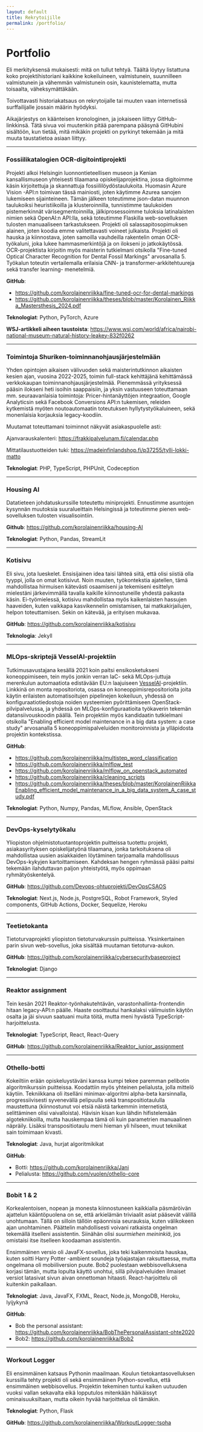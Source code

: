 ```yaml
---
layout: default
title: Rekrytoijille
permalink: /portfolio/
---
```


# Portfolio

Eli merkityksensä mukaisesti: mitä on tullut tehtyä. Täältä löytyy listattuna koko projektihistoriani kaikkine kokeiluineen, valmistunein, suunnilleen valmistunein ja vähemmän valmistunein osin, kaunistelematta, mutta toisaalta, väheksymättäkään.

Toivottavasti historiakatsaus on rekrytoijalle tai muuten vaan internetissä surffailijalle jossain määrin hyödyksi.

Aikajärjestys on käänteisen kronologinen, ja jokaiseen liittyy GitHub-linkkinsä. Tätä sivua voi muutenkin pitää parempana pääsynä GitHubini sisältöön, kun tietää, mitä mikäkin projekti on pyrkinyt tekemään ja mitä muuta taustatietoa asiaan liittyy.

<hr />

### Fossiilikatalogien OCR-digitointiprojekti

Projekti alkoi Helsingin luonnontieteellisen museon ja Kenian kansallismuseon yhteisesti tilaamana opiskelijaprojektina, jossa digitoimme käsin kirjoitettuja ja skannattuja fossiililöydöstaulukoita.
Huomasin Azure Vision -API:n toimivan tässä mainiosti, joten käytimme Azurea sanojen lukemiseen sijainteineen.
Tämän jälkeen toteutimme json-datan muunnon taulukoiksi heuristiikoilla ja klusteroinnilla, tunnistimme taulukoiden pistemerkinnät värisegmentoinnilla, jälkiprosessoimme tuloksia latinalaisten nimien sekä OpenAI:n API:lla, sekä toteutimme Flaskilla web-sovelluksen tulosten manuaaliseen tarkastukseen.
Projekti oli salassapitosopimuksen alainen, joten koodia emme valitettavasti voineet julkaista.
Projekti oli hauska ja kiinnostava, joten samoilla vauhdeilla rakentelin oman OCR-työkaluni, joka lukee hammasmerkintöjä ja on ilokseni jo jatkokäytössä.
OCR-projektista kirjoitin myös maisterin tutkielmani otsikolla "Fine-tuned Optical Character Recognition for Dental Fossil Markings" arvosanalla 5.
Työkalun toteutin vertailemalla erilaisia CNN- ja transformer-arkkitehtuureja sekä transfer learning- menetelmiä.

**GitHub**:
* <a href="https://github.com/korolainenriikka/fine-tuned-ocr-for-dental-markings">https://github.com/korolainenriikka/fine-tuned-ocr-for-dental-markings</a>
* <a href="https://github.com/korolainenriikka/theses/blob/master/Korolainen_Riikka_Mastersthesis_2024.pdf">https://github.com/korolainenriikka/theses/blob/master/Korolainen_Riikka_Mastersthesis_2024.pdf</a>

**Teknologiat**: Python, PyTorch, Azure

**WSJ-artikkeli aiheen taustoista**: <a href="https://www.wsj.com/world/africa/nairobi-national-museum-natural-history-leakey-832f0262">https://www.wsj.com/world/africa/nairobi-national-museum-natural-history-leakey-832f0262</a>

<hr/>

### Toimintoja Shuriken-toiminnanohjausjärjestelmään

Yhden opintojen aikaisen välivuoden sekä maisterintutkinnon aikaisten kesien ajan, vuosina 2022-2025, toimin full-stack kehittäjänä kehittämässä
verkkokaupan toiminnanohjausjärjestelmää. Pienemmässä yrityksessä pääsin ilokseni heti isoihin saappaisiin, ja yksin vastuuseen toteuttamaan mm. 
seuraavanlaisia toimintoja: Pricer-hintanäyttöjen integraation, Google Analyticsin sekä Facebook Conversions API:n tukemisen, releiden kytkemistä myöten
noutoautomaatin toteutuksen hyllytystyökaluineen, sekä monenlaisia korjauksia legacy-koodiin.

Muutamat toteuttamani toiminnot näkyvät asiakaspuolelle asti:

Ajanvarauskalenteri: <a href="https://frakkipalvelunam.fi/calendar.php">https://frakkipalvelunam.fi/calendar.php</a>

Mittatilaustuotteiden tuki: <a href="https://madeinfinlandshop.fi/p37255/tylli-lokki-matto">https://madeinfinlandshop.fi/p37255/tylli-lokki-matto</a>

**Teknologiat**: PHP, TypeScript, PHPUnit, Codeception

<hr/>

### Housing AI

Datatieteen johdatuskurssille toteutettu miniprojekti. Ennustimme asuntojen kysynnän muutoksia 
suuralueittain Helsingissä ja toteutimme pienen web-sovelluksen tulosten visualisointiin.

**Github**: <a href="https://github.com/korolainenriikka/housing-AI">https://github.com/korolainenriikka/housing-AI</a>

**Teknologiat**: Python, Pandas, StreamLit

<hr/>

### Kotisivu

Eli sivu, jota lueskelet. Ensisijainen idea taisi lähteä siitä, että olisi siistiä olla tyyppi, jolla on omat kotisivut. Noin muuten, työkontekstia ajatellen, tämä mahdollistaa hirmuisen kätevästi osaamiseni ja tekemiseni esittelyn mielestäni järkevimmällä tavalla kaikille kiinnostuneille yhdestä paikasta käsin. Ei-työmielessä, kotisivu mahdollistaa myös kaikenlaisten hassujen haaveiden, kuten vaikkapa kasvikennelin omistamisen, tai matkakirjailujen, helpon toteuttamisen. Sekin on kätevää, ja erityisen mukavaa.

**GitHub**: <a href="https://github.com/korolainenriikka/kotisivu">https://github.com/korolainenriikka/kotisivu</a>

**Teknologia**: Jekyll

<hr/>

### MLOps-skriptejä VesselAI-projektiin

Tutkimusavustajana kesällä 2021 koin paitsi ensikosketukseni koneoppimiseen, tein myös jonkin verran IaC- sekä MLOps-juttuja merenkulun 
automaatiota edistävään EU:n laajuiseen <a href="https://vessel-ai.eu">VesselAI</a>-projektiin. Linkkinä on monta repositoriota, osassa on koneoppimisrepositorioita joita käytin erilaisten automatisoitujen pipelinejen kokeiluun, yhdessä on konfiguraatiotiedostoja noiden systeemien pyörittämiseen OpenStack-pilvipalvelussa, ja yhdessä on MLOps-konfiguraatioita työkaverin tekemän datansiivouskoodin päällä.
Tein projektiin myös kandidaatin tutkielmani otsikolla "Enabling efficient model maintenance in a
big data system: a case study" arvosanalla 5 koneoppimispalveluiden monitoroinnista ja ylläpidosta projektin kontekstissa.

**GitHub**:
* <a href="https://github.com/korolainenriikka/multistep_word_classification">https://github.com/korolainenriikka/multistep_word_classification</a>
* <a href="https://github.com/korolainenriikka/mlflow_test">https://github.com/korolainenriikka/mlflow_test</a>
* <a href="https://github.com/korolainenriikka/mlflow_on_openstack_automated">https://github.com/korolainenriikka/mlflow_on_openstack_automated</a>
* <a href="https://github.com/korolainenriikka/cleaning_scripts">https://github.com/korolainenriikka/cleaning_scripts</a>
* <a href="https://github.com/korolainenriikka/theses/blob/master/Korolainen%20Riikka%20Enabling%20efficient%20model%20maintenance%20in%20a%20big%20data%20system%3A%20a%20case%20study.pdf.pdf">https://github.com/korolainenriikka/theses/blob/master/KorolainenRiikkaEnabling_efficient_model_maintenance_in_a_big_data_system_A_case_study.pdf</a>

**Teknologiat**: Python, Numpy, Pandas, MLflow, Ansible, OpenStack

<hr/>

### DevOps-kyselytyökalu
Yliopiston ohjelmistotuotantoprojektin puitteissa tuotettu projekti, asiakasyrityksen opiskelijatyönä tilaamana, jonka tarkoituksena oli mahdollistaa uusien asiakkaiden löytäminen tarjoamalla mahdollisuus DevOps-kykyjen kartoittamiseen. Kahdeksan hengen ryhmässä pääsi paitsi tekemään ilahduttavan paljon yhteistyötä, myös oppimaan ryhmätyöskentelyä.

**GitHub**: <a href="https://github.com/Devops-ohtuprojekti/DevOpsCSAOS">https://github.com/Devops-ohtuprojekti/DevOpsCSAOS</a>

**Teknologiat**: Next.js, Node.js, PostgreSQL, Robot Framework, Styled components, GitHub Actions, Docker, Sequelize, Heroku

<hr/>

### Teetietokanta
Tietoturvaprojekti yliopiston tietoturvakurssin puitteissa. Yksinkertainen parin sivun web-sovellus, joka sisältää muutaman tietoturva-aukon. 

**GitHub**: <a href="https://github.com/korolainenriikka/cybersecuritybaseproject">https://github.com/korolainenriikka/cybersecuritybaseproject</a>

**Teknologiat**: Django

<hr/>

### Reaktor assignment
Tein kesän 2021 Reaktor-työnhakutehtävän, varastonhallinta-frontendin hitaan  legacy-API:n päälle. Haaste osoittautui hankalaksi välimuistin käytön osalta ja jäi sivuun saatuani muita töitä, mutta meni hyvästä TypeScript-harjoittelusta.

**Teknologiat**: TypeScript, React, React-Query

**GitHub**: <a href="https://github.com/korolainenriikka/Reaktor_junior_assignment">https://github.com/korolainenriikka/Reaktor_junior_assignment</a>

<hr/>

### Othello-botti
Kokeiltiin erään opiskeluystäväni kanssa kumpi tekee paremman pelibotin algoritmikurssin puitteissa. Koodattiin myös yhteinen pelialusta, jolla mittelö käytiin. Tekniikkana oli itselläni minimax-algoritmi alpha-beta karsinnalla, progressiivisesti syvenevällä pelipuulla sekä transpositiotaululla maustettuna (kiinnostunut voi etsiä näistä tarkemmin internetistä, selittäminen olisi vaivalloista). Hävisin kisan kun lähdin hifistelemään algotekniikoilla, mutta hauskempaa tämä oli kuin parametrien manuaalinen näpräily. Lisäksi transpositiotaulu meni hieman yli hilseen, muut tekniikat sain toimimaan kivasti.

**Teknologiat**: Java, hurjat algoritmikikat

**GitHub**: 
* Botti: <a href="https://github.com/korolainenriikka/Jani">https://github.com/korolainenriikka/Jani</a>
* Pelialusta: <a href="https://github.com/vuolen/othello-core">https://github.com/vuolen/othello-core</a>

<hr/>

### Bobit 1 & 2
Korkealentoisen, nopean ja monesta kiinnostuneen kaikkialla päsmäröivän ajattelun kääntöpuolena on  se, että arkielämän triviaalit asiat pääsevät välillä unohtumaan. Tällä on silloin tällöin epäonnisia seurauksia, kuten välikokeen ajan unohtaminen. Päättelin mahdollisesti voivani ratkaista ongelman tekemällä itselleni assistentin. Siinähän olisi *suurmiehen meininkiä*, jos omistaisi itse itselleen koodaaman assistentin.

Ensimmäinen versio oli JavaFX-sovellus, joka teki kaikenmoista hauskaa, kuten soitti Harry Potter -ambient soundeja työajastajan raksuttaessa, mutta ongelmana oli mobiiliversion puute. Bob2 puolestaan webbisovelluksena korjasi tämän, mutta lopulta käyttö unohtui, sillä pilvipalveluiden ilmaiset versiot latasivat sivun aivan onnettoman hitaasti. React-harjoittelu oli kuitenkin paikallaan.

**Teknologiat**: Java, JavaFX, FXML, React, Node.js, MongoDB, Heroku, lyijykynä

**GitHub**:

* Bob the personal assistant: <a href="https://github.com/korolainenriikka/BobThePersonalAssistant-ohte2020">https://github.com/korolainenriikka/BobThePersonalAssistant-ohte2020</a>
* Bob2: <a href="https://github.com/korolainenriikka/Bob2">https://github.com/korolainenriikka/Bob2</a>

<hr/>

### Workout Logger

Eli ensimmäinen katsaus Pythonin maailmaan. Koulun tietokantasovelluksen kurssilla tehty projekti oli sekä ensimmäinen Python-sovellus, että ensimmäinen webbisovellus. Projektin tekeminen tuntui kaiken uutuuden vuoksi vallan sekavalta eikä lopputulos mitenkään häikäissyt ominaisuuksiltaan, mutta oikein hyvää harjoittelua oli tämäkin.

**Teknologiat**: Python, Flask

**GitHub**: <a href="https://github.com/korolainenriikka/WorkoutLogger-tsoha">https://github.com/korolainenriikka/WorkoutLogger-tsoha</a>

